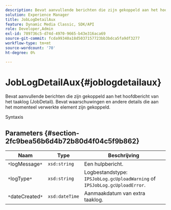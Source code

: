 ```yaml
---
description: Bevat aanvullende berichten die zijn gekoppeld aan het hoofdbericht van het taaklog (JobDetail). Bevat waarschuwingen en andere details die aan het momenteel verwerkte element zijn gekoppeld.
solution: Experience Manager
title: JobLogDetailAux
feature: Dynamic Media Classic, SDK/API
role: Developer,Admin
exl-id: 789736c5-d74d-4970-9665-b43e316aca69
source-git-commit: fcda99340a18d5037157723bb3bdca5fa9df3277
workflow-type: tm+mt
source-wordcount: '70'
ht-degree: 0%

---
```


# JobLogDetailAux{#joblogdetailaux}

Bevat aanvullende berichten die zijn gekoppeld aan het hoofdbericht van het taaklog (JobDetail). Bevat waarschuwingen en andere details die aan het momenteel verwerkte element zijn gekoppeld.

Syntaxis

## Parameters {#section-2fc9bea56b6d4b72b80d4f04c5f9b862}

| Naam | Type | Beschrijving |
|---|---|---|
| `*`logMessage`*` | `xsd:string` | Een hulpbericht. |
| `*`logType`*` | `xsd:string` | Logbestandstype: `IPSJobLog.gcUploadWarning` of `IPSJobLog.gcUploadError`. |
| `*`dateCreated`*` | `xsd:dateTime` | Aanmaakdatum van extra taaklog. |
